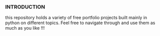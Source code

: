 ### INTRODUCTION
this repository holds a variety of free portfolio projects built mainly in python on different topics. Feel free to navigate through  and use them as much as you like !!!
